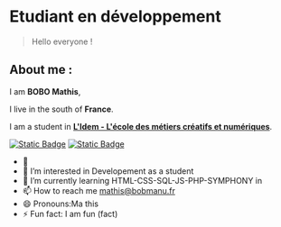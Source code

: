 # Etudiant en développement 

> Hello everyone !  

## About me : 
  I am **BOBO Mathis**, 

  I live in the south of **France**. 
  
  I am a student in **<ins>L'Idem - L'école des métiers créatifs et numériques</ins>**.

  
<a href="https://html.com"><img alt="Static Badge" src="https://img.shields.io/badge/HTML-orange?style=plastic&logoColor=150%20120%20122"></a>
<a href="https://css.com"><img alt="Static Badge" src="https://img.shields.io/badge/CSS-blue?style=plastic&logoColor=150%20120%20122"></a>




- 👋 
- 👀 I’m interested in Developement as a student
- 🌱 I’m currently learning HTML-CSS-SQL-JS-PHP-SYMPHONY in 
- 📫 How to reach me mathis@bobmanu.fr
- 😄 Pronouns:Ma this
- ⚡ Fun fact: I am fun (fact)

<!---
chifrement/chifrement is a ✨ special ✨ repository because its `README.md` (this file) appears on your GitHub profile.
You can click the Preview link to take a look at your changes.
--->
